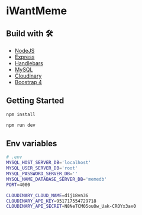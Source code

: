 # iWantMeme


## Build with 🛠️

* [NodeJS](https://nodejs.org/es/)
* [Express](https://expressjs.com/)
* [Handlebars](https://handlebarsjs.com/)
* [MySQL](https://www.mongodb.com/)
* [Cloudinary](https://cloudinary.com/)
* [Boostrap 4](https://getbootstrap.com/)

## Getting Started

  ```sh
  npm install
  ```

  ```sh
  npm run dev
  ```


## Env variables

```bash
# .env
MYSQL_HOST_SERVER_DB='localhost'
MYSQL_USER_SERVER_DB='root'
MYSQL_PASSWORD_SERVER_DB=''
MYSQL_NAME_DATABASE_SERVER_DB='memedb'
PORT=4000

CLOUDINARY_CLOUD_NAME=dij18vn36
CLOUDINARY_API_KEY=951717554729718
CLOUDINARY_API_SECRET=N8NeTCM05ouOw_Uak-CROYx3ax0
```